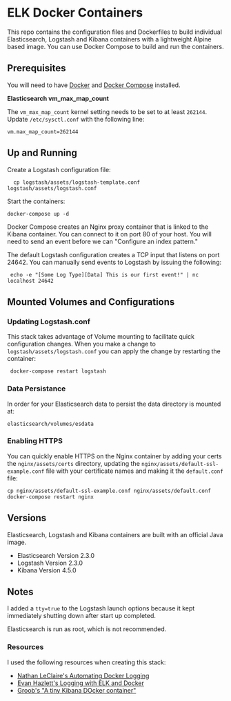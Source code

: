 # ELK Docker Containers
This repo contains the configuration files and Dockerfiles to build individual Elasticsearch, Logstash and Kibana containers with a lightweight Alpine based image. You can use Docker Compose to build and run the containers. 

## Prerequisites 

You will need to have [Docker](https://docs.docker.com) and [Docker Compose](https://docs.docker.com/compose/install/) installed.

__Elasticsearch vm_max_map_count__

The `vm_max_map_count` kernel setting needs to be set to at least `262144`. Update `/etc/sysctl.conf` with the following line:

```
vm.max_map_count=262144
```

## Up and Running
Create a Logstash configuration file:

      cp logstash/assets/logstash-template.conf  logstash/assets/logstash.conf

Start the containers:

    docker-compose up -d

Docker Compose creates an Nginx proxy container that is linked to the Kibana container. You can connect to it on port 80 of your host. You will need to send an event before we can "Configure an index pattern."

The default Logstash configuration creates a TCP input that listens on port 24642. You can manually send events to Logstash by issuing the following:

     echo -e "[Some Log Type][Data] This is our first event!" | nc localhost 24642

## Mounted Volumes and Configurations

### Updating Logstash.conf

This stack takes advantage of Volume mounting to facilitate quick configuration changes. When you make a change to ```logstash/assets/logstash.conf``` you can apply the change by restarting the container:

     docker-compose restart logstash

### Data Persistance 

In order for your Elasticsearch data to persist the data directory is mounted at:

    elasticsearch/volumes/esdata 

### Enabling HTTPS

You can quickly enable HTTPS on the Nginx container by adding your certs the ```nginx/assets/certs``` directory, updating the ```nginx/assets/default-ssl-example.conf``` file with your certificate names and making it the ```default.conf``` file:

    cp nginx/assets/default-ssl-example.conf nginx/assets/default.conf
    docker-compose restart nginx

## Versions
Elasticsearch, Logstash and Kibana containers are built with an official Java image.

 - Elasticsearch Version 2.3.0
 - Logstash Version 2.3.0
 - Kibana Version 4.5.0

## Notes
I added a `tty=true` to the Logstash launch options because it kept immediately shutting down after start up completed.

Elasticsearch is run as root, which is not recommended.

### Resources

I used the following resources when creating this stack:
- [Nathan LeClaire's Automating Docker Logging](http://nathanleclaire.com/blog/2015/04/27/automating-docker-logging-elasticsearch-logstash-kibana-and-logspout/)
- [Evan Hazlett's Logging with ELK and Docker](http://evanhazlett.com/2014/11/Logging-with-ELK-and-Docker/)
- [Groob's "A tiny Kibana DOcker container"](http://groob.io/posts/kibana-alpine/)
